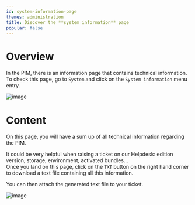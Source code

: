 ```yaml
---
id: system-information-page
themes: administration
title: Discover the **system information** page
popular: false
---
```


# Overview

In the PIM, there is an information page that contains technical information.  
To check this page, go to `System` and click on the `System information` menu entry.

![image](../img/dummy.png)

# Content

On this page, you will have a sum up of all technical information regarding the PIM.

It could be very helpful when raising a ticket on our Helpdesk: edition version, storage, environment, activated bundles…  
Once you land on this page, click on the `TXT` button on the right hand corner to download a text file containing all this information.

You can then attach the generated text file to your ticket.

![image](../img/dummy.png)
